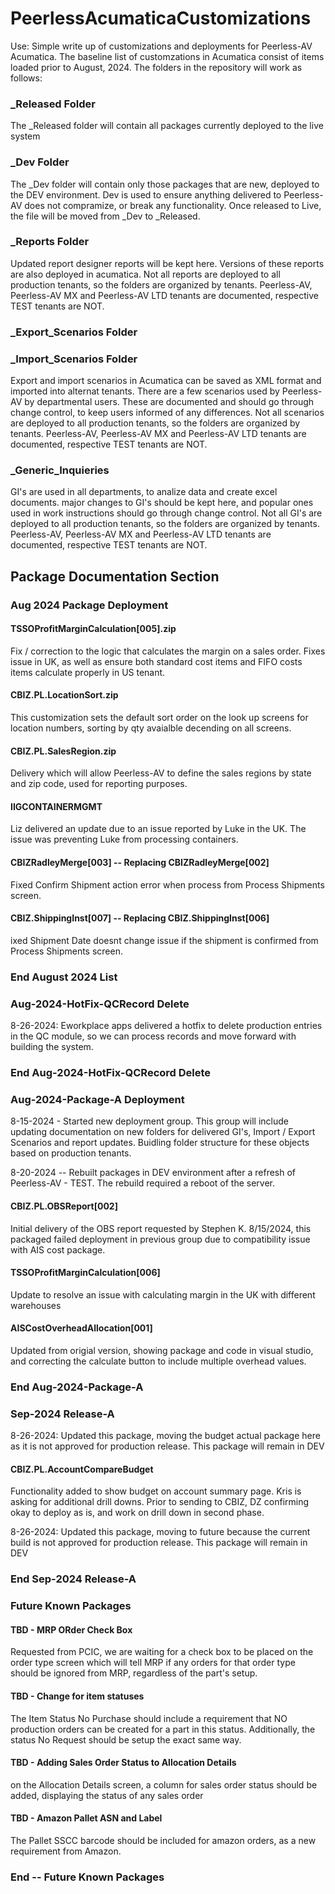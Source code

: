 # PeerlessAcumaticaCustomizations

Use:  Simple write up of customizations and deployments for Peerless-AV Acumatica.  The baseline
list of customzations in Acumatica consist of items loaded prior to August, 2024.  The folders in
the repository will work as follows:

### _Released Folder

The _Released folder will contain all packages currently deployed to the live system 

### _Dev Folder

The _Dev folder will contain only those packages that are new, deployed to the DEV environment.
Dev is used to ensure anything delivered to Peerless-AV does not compramize, or break any 
functionality.  Once released to Live, the file will be moved from _Dev to _Released.

### _Reports Folder

Updated report designer reports will be kept here.  Versions of these reports are also deployed
in acumatica.  Not all reports are deployed to all production tenants, so the folders are organized by
tenants.  Peerless-AV, Peerless-AV MX and Peerless-AV LTD tenants are documented, respective TEST tenants are NOT.

### _Export_Scenarios Folder
### _Import_Scenarios Folder

Export and import scenarios in Acumatica can be saved as XML format and imported into alternat tenants.  There are a few
scenarios used by Peerless-AV by departmental users.  These are documented and should go through change control, to keep
users informed of any differences.  Not all scenarios are deployed to all production tenants, so the folders are organized by
tenants.  Peerless-AV, Peerless-AV MX and Peerless-AV LTD tenants are documented, respective TEST tenants are NOT.

### _Generic_Inquieries

GI's are used in all departments, to analize data and create excel documents.  major changes to GI's should be kept here, and 
popular ones used in work instructions should go through change control.  Not all GI's are deployed to all production tenants, so the folders are organized by
tenants.  Peerless-AV, Peerless-AV MX and Peerless-AV LTD tenants are documented, respective TEST tenants are NOT.

## Package Documentation Section

### Aug 2024 Package Deployment

#### TSSOProfitMarginCalculation[005].zip

Fix / correction to the logic that calculates the margin on a sales order.  Fixes issue in UK, as well as ensure both standard cost items and FIFO costs items calculate properly in US tenant.

#### CBIZ.PL.LocationSort.zip

This customization sets the default sort order on the look up screens for location numbers, sorting by qty avaialble decending on all screens.  

#### CBIZ.PL.SalesRegion.zip

Delivery which will allow Peerless-AV to define the sales regions by state and zip code, used for reporting purposes.

#### IIGCONTAINERMGMT   

Liz delivered an update due to an issue reported by Luke in the UK.  The issue was preventing Luke from processing containers.

#### CBIZRadleyMerge[003] -- Replacing CBIZRadleyMerge[002]

Fixed Confirm Shipment action error when process from Process Shipments screen.

#### CBIZ.ShippingInst[007] -- Replacing CBIZ.ShippingInst[006]

ixed Shipment Date doesnt change issue if the shipment is confirmed from Process Shipments screen.

### End August 2024 List

### Aug-2024-HotFix-QCRecord Delete

8-26-2024:  Eworkplace apps delivered a hotfix to delete production entries in the QC module, so we can process records and move forward with
building the system.

### End Aug-2024-HotFix-QCRecord Delete


### Aug-2024-Package-A Deployment

8-15-2024 - Started new deployment group.  This group will include updating documentation on new folders for delivered GI's, Import / Export Scenarios and report updates.  Buidling folder structure for these objects based on production tenants.

8-20-2024 -- Rebuilt packages in DEV environment after a refresh of Peerless-AV - TEST.  The rebuild required a reboot of the server.

#### CBIZ.PL.OBSReport[002]

Initial delivery of the OBS report requested by Stephen K.  8/15/2024, this packaged failed deployment in previous group due
to compatibility issue with AIS cost package.  

#### TSSOProfitMarginCalculation[006]

Update to resolve an issue with calculating margin in the UK with different warehouses

#### AISCostOverheadAllocation[001]

Updated from origial version, showing package and code in visual studio, and correcting the calculate button to include multiple overhead values.

### End Aug-2024-Package-A

### Sep-2024 Release-A

8-26-2024: Updated this package, moving the budget actual package here as it is not approved for production release.  This package will remain in DEV

#### CBIZ.PL.AccountCompareBudget

Functionality added to show budget on account summary page.  Kris is asking for additional drill downs.  Prior to sending to CBIZ, DZ confirming okay to deploy as is, and work on drill down in second phase.

8-26-2024: Updated this package, moving to future because the current build is not approved for production release.  This package will remain in DEV

### End Sep-2024 Release-A

### Future Known Packages

#### TBD - MRP ORder Check Box

Requested from PCIC, we are waiting for a check box to be placed on the order type screen which will tell MRP if any orders for that order type
should be ignored from MRP, regardless of the part's setup.

#### TBD - Change for item statuses

The Item Status No Purchase should include a requirement that NO production orders can be created for a part in this status.  Additionally,
the status No Request should be setup the exact same way.

#### TBD - Adding Sales Order Status to Allocation Details

on the Allocation Details screen, a column for sales order status should be added, displaying the status of any sales order

#### TBD - Amazon Pallet ASN and Label

The Pallet SSCC barcode should be included for amazon orders, as a new requirement from Amazon.

### End -- Future Known Packages